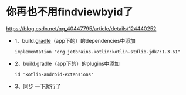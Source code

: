 # 你再也不用findviewbyid了

https://blog.csdn.net/qq_40447795/article/details/124440252

* 1、build.[gradle](https://so.csdn.net/so/search?q=gradle&spm=1001.2101.3001.7020)（app下的）的dependencies中添加

  ```
  implementation "org.jetbrains.kotlin:kotlin-stdlib-jdk7:1.3.61"
  ```

* 2、build.gradle（app下的）的plugins中添加

  ```
  id 'kotlin-android-extensions'
  ```

* 3、同步 一下就行了